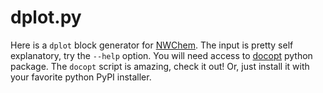 dplot.py
========

Here is a `dplot` block generator for [NWChem](http://www.nwchem-sw.org/index.php/Main_Page).
The input is pretty self explanatory, try the `--help` option. You will need access to
[docopt](https://github.com/docopt/docopt) python package. The `docopt` script
is amazing, check it out! Or, just install it with your favorite python PyPI installer.
